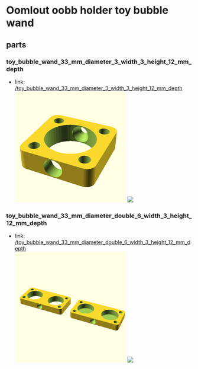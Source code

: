 # Oomlout oobb holder toy bubble wand


## parts

### toy_bubble_wand_33_mm_diameter_3_width_3_height_12_mm_depth
* link: [/toy_bubble_wand_33_mm_diameter_3_width_3_height_12_mm_depth](toy_bubble_wand_33_mm_diameter_3_width_3_height_12_mm_depth)  
![](toy_bubble_wand_33_mm_diameter_3_width_3_height_12_mm_depth/3dpr_300.png)  ![](toy_bubble_wand_33_mm_diameter_3_width_3_height_12_mm_depth/image_300.jpg)
 

### toy_bubble_wand_33_mm_diameter_double_6_width_3_height_12_mm_depth
* link: [/toy_bubble_wand_33_mm_diameter_double_6_width_3_height_12_mm_depth](toy_bubble_wand_33_mm_diameter_double_6_width_3_height_12_mm_depth)  
![](toy_bubble_wand_33_mm_diameter_double_6_width_3_height_12_mm_depth/3dpr_300.png)  ![](toy_bubble_wand_33_mm_diameter_double_6_width_3_height_12_mm_depth/image_300.jpg)
 
